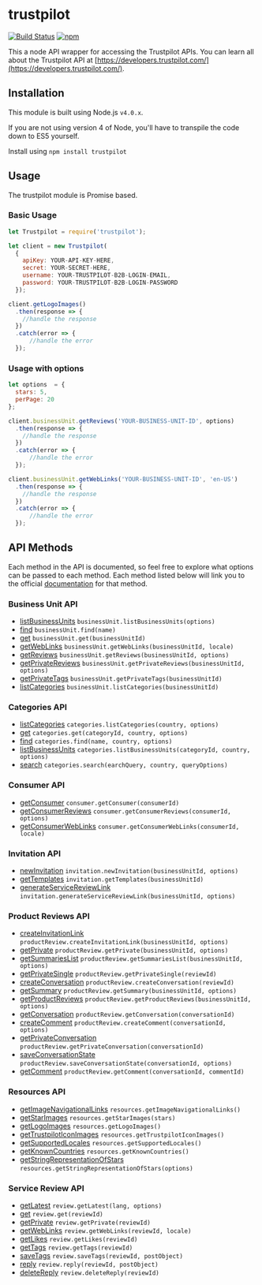 # trustpilot

[![Build Status](https://travis-ci.org/trustpilot/node-trustpilot.svg?branch=master)](https://travis-ci.org/trustpilot/node-trustpilot) [![npm](https://img.shields.io/npm/v/trustpilot.svg)](https://www.npmjs.com/package/trustpilot)

This a node API wrapper for accessing the Trustpilot APIs. You can learn all about the Trustpilot API at [https://developers.trustpilot.com/](https://developers.trustpilot.com/).

## Installation

This module is built using Node.js `v4.0.x`.

If you are not using version 4 of Node, you'll have to transpile the code down to ES5 yourself.

Install using `npm install trustpilot`

## Usage

The trustpilot module is Promise based.

### Basic Usage

```js
let Trustpilot = require('trustpilot');

let client = new Trustpilot(
  {
    apiKey: YOUR-API-KEY-HERE,
    secret: YOUR-SECRET-HERE,
    username: YOUR-TRUSTPILOT-B2B-LOGIN-EMAIL,
    password: YOUR-TRUSTPILOT-B2B-LOGIN-PASSWORD
  });

client.getLogoImages()
  .then(response => {
    //handle the response
  })
  .catch(error => {
      //handle the error
  });
```

### Usage with options

```js
let options  = {
  stars: 5,
  perPage: 20
};

client.businessUnit.getReviews('YOUR-BUSINESS-UNIT-ID', options)
  .then(response => {
    //handle the response
  })
  .catch(error => {
      //handle the error
  });
```

```js
client.businessUnit.getWebLinks('YOUR-BUSINESS-UNIT-ID', 'en-US')
  .then(response => {
    //handle the response
  })
  .catch(error => {
      //handle the error
  });
```

## API Methods

Each method in the API is documented, so feel free to explore what options can be passed to each method.
Each method listed below will link you to the official [documentation](https://developers.trustpilot.com/) for that method.

### Business Unit API

  - [listBusinessUnits](https://developers.trustpilot.com/business-unit-api#get-a-list-of-business-units) `businessUnit.listBusinessUnits(options)`
  - [find](https://developers.trustpilot.com/business-unit-api#find-a-business-unit) `businessUnit.find(name)`
  - [get](https://developers.trustpilot.com/business-unit-api#get-a-business-unit) `businessUnit.get(businessUnitId)`
  - [getWebLinks](https://developers.trustpilot.com/business-unit-api#get-a-business-unit's-web-links) `businessUnit.getWebLinks(businessUnitId, locale)`
  - [getReviews](https://developers.trustpilot.com/business-unit-api#get-a-business-unit's-reviews) `businessUnit.getReviews(businessUnitId, options)`
  - [getPrivateReviews](https://developers.trustpilot.com/business-unit-api#business-unit-private-reviews) `businessUnit.getPrivateReviews(businessUnitId, options)`
  - [getPrivateTags](https://developers.trustpilot.com/business-unit-api#get-all-business-unit-private-tags) `businessUnit.getPrivateTags(businessUnitId)`
  - [listCategories](https://developers.trustpilot.com/business-unit-api#list-categories-for-business-unit) `businessUnit.listCategories(businessUnitId)`

### Categories API

  - [listCategories](https://developers.trustpilot.com/categories-api#list-categories) `categories.listCategories(country, options)`
  - [get](https://developers.trustpilot.com/categories-api#get-category) `categories.get(categoryId, country, options)`
  - [find](https://developers.trustpilot.com/categories-api#find-category) `categories.find(name, country, options)`
  - [listBusinessUnits](https://developers.trustpilot.com/categories-api#list-business-units-in-category) `categories.listBusinessUnits(categoryId, country, options)`
  - [search](https://developers.trustpilot.com/categories-api#search-category) `categories.search(earchQuery, country, queryOptions)`

### Consumer API

  - [getConsumer](https://developers.trustpilot.com/consumer-api#get-a-consumer) `consumer.getConsumer(consumerId)`
  - [getConsumerReviews](https://developers.trustpilot.com/consumer-api#get-a-consumer's-reviews) `consumer.getConsumerReviews(consumerId, options)`
  - [getConsumerWebLinks](https://developers.trustpilot.com/consumer-api#get-a-consumer's-web-links) `consumer.getConsumerWebLinks(consumerId, locale)`

### Invitation API

  - [newInvitation](https://developers.trustpilot.com/invitation-api#create-new-invitation) `invitation.newInvitation(businessUnitId, options)`
  - [getTemplates](https://developers.trustpilot.com/invitation-api#get-list-of-invitation-templates) `invitation.getTemplates(businessUnitId)`
  - [generateServiceReviewLink](https://developers.trustpilot.com/invitation-api#generate-service-review-invitation-link) `invitation.generateServiceReviewLink(businessUnitId, options)`

### Product Reviews API

  - [createInvitationLink](https://developers.trustpilot.com/product-reviews-api#create-product-review-invitation-link) `productReview.createInvitationLink(businessUnitId, options)`
  - [getPrivate](https://developers.trustpilot.com/product-reviews-api#get-private-product-reviews) `productReview.getPrivate(businessUnitId, options)`
  - [getSummariesList](https://developers.trustpilot.com/product-reviews-api#get-product-reviews-summaries-list) `productReview.getSummariesList(businessUnitId, options)`
  - [getPrivateSingle](https://developers.trustpilot.com/product-reviews-api#get-private-product-review) `productReview.getPrivateSingle(reviewId)`
  - [createConversation](https://developers.trustpilot.com/product-reviews-api#create-product-review-conversation) `productReview.createConversation(reviewId)`
  - [getSummary](https://developers.trustpilot.com/product-reviews-api#get-product-reviews-summary) `productReview.getSummary(businessUnitId, options)`
  - [getProductReviews](https://developers.trustpilot.com/product-reviews-api#get-product-reviews) `productReview.getProductReviews(businessUnitId, options)`
  - [getConversation](https://developers.trustpilot.com/product-reviews-api#get-public-conversation) `productReview.getConversation(conversationId)`
  - [createComment](https://developers.trustpilot.com/product-reviews-api#create-comment) `productReview.createComment(conversationId, options)`
  - [getPrivateConversation](https://developers.trustpilot.com/product-reviews-api#get-conversation) `productReview.getPrivateConversation(conversationId)`
  - [saveConversationState](https://developers.trustpilot.com/product-reviews-api#set-conversation-state) `productReview.saveConversationState(conversationId, options)`
  - [getComment](https://developers.trustpilot.com/product-reviews-api#get-comment) `productReview.getComment(conversationId, commentId)`

### Resources API

  - [getImageNavigationalLinks](https://developers.trustpilot.com/resources-api#contains-navigational-links-to-all-image-resources) `resources.getImageNavigationalLinks()`
  - [getStarImages](https://developers.trustpilot.com/resources-api#get-the-star-image-resources) `resources.getStarImages(stars)`
  - [getLogoImages](https://developers.trustpilot.com/resources-api#get-the-trustpilot-logo-images) `resources.getLogoImages()`
  - [getTrustpilotIconImages](https://developers.trustpilot.com/invitation-api#create-new-invitation) `resources.getTrustpilotIconImages()`
  - [getSupportedLocales](https://developers.trustpilot.com/resources-api#get-trustpilot-supported-locales) `resources.getSupportedLocales()`
  - [getKnownCountries](https://developers.trustpilot.com/resources-api#get-all-countries-known-to-trustpilot) `resources.getKnownCountries()`
  - [getStringRepresentationOfStars](https://developers.trustpilot.com/resources-api#get-the-string-representation-of-the-stars) `resources.getStringRepresentationOfStars(options)`

### Service Review API

  - [getLatest](https://developers.trustpilot.com/service-reviews-api#get-latest-reviews-by-language) `review.getLatest(lang, options)`
  - [get](https://developers.trustpilot.com/service-reviews-api#get-a-review) `review.get(reviewId)`
  - [getPrivate](https://developers.trustpilot.com/service-reviews-api#get-private-review) `review.getPrivate(reviewId)`
  - [getWebLinks](https://developers.trustpilot.com/service-reviews-api#get-a-review's-web-links) `review.getWebLinks(reviewId, locale)`
  - [getLikes](https://developers.trustpilot.com/service-reviews-api#get-a-review's-likes) `review.getLikes(reviewId)`
  - [getTags](https://developers.trustpilot.com/service-reviews-api#get-tags-on-review) `review.getTags(reviewId)`
  - [saveTags](https://developers.trustpilot.com/service-reviews-api#set-tags-on-review) `review.saveTags(reviewId, postObject)`
  - [reply](https://developers.trustpilot.com/service-reviews-api#reply-to-a-review) `review.reply(reviewId, postObject)`
  - [deleteReply](https://developers.trustpilot.com/service-reviews-api#delete-a-reply-to-a-review-) `review.deleteReply(reviewId)`
